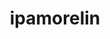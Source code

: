 ---
title: ipamorelin
popular_name: "ipamorelin"
developmental_codes: ["Ipamorelin"]
street_names: ["Ipa", "Ipamorelin"]
product_names: ["Ipamorelin Peptide"]
description: Ipamorelin is a growth hormone secretagogue that stimulates the natural release of growth hormone without affecting cortisol levels.
benefits: ["Natural growth hormone stimulation", "Improved sleep quality and duration", "Enhanced muscle growth and recovery", "Increased fat burning and metabolism", "Better bone density and joint health", "Anti-aging and longevity benefits"]
dosage_levels: ["Beginner: 200-300mcg daily (subcutaneous)", "Intermediate: 300-500mcg daily (subcutaneous)", "Advanced: 500-1000mcg daily (subcutaneous)", "Cycling: 5 days on", "2 days off recommended", "Cycling: 5 days on, 2 days off recommended"]
research: ["Wikipedia: https://en.wikipedia.org/wiki/Ipamorelin", "PubMed: https://pubmed.ncbi.nlm.nih.gov/?term=Ipamorelin", "Clinical Trials: https://clinicaltrials.gov/search?term=Ipamorelin"]
tags: ["growth hormone", "sleep", "muscle gain", "fat loss", "subcutaneous"]
affiliate_links: []
is_natty: false
created_at: 2025-10-17T08:25:41.104Z
last_updated_at: 2025-10-18T04:35:12.838Z
---